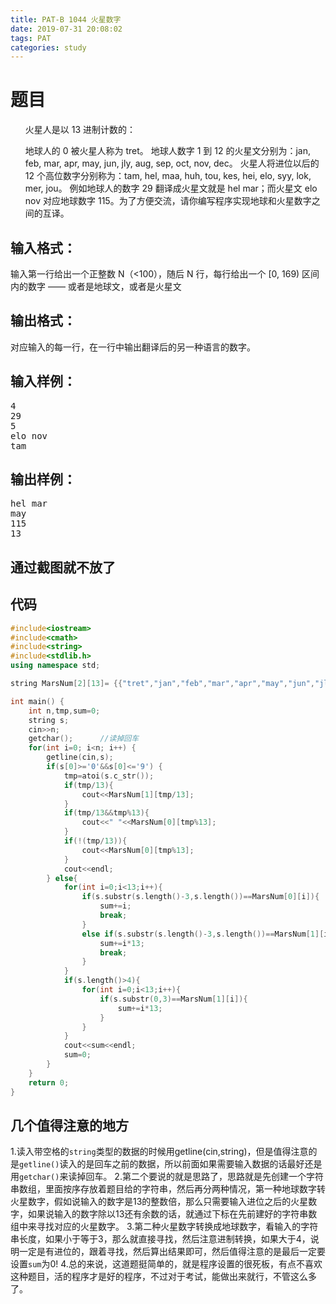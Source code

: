 ```yaml
---
title: PAT-B 1044 火星数字
date: 2019-07-31 20:08:02
tags: PAT
categories: study
---
```

# 题目
<ul>
火星人是以 13 进制计数的：

地球人的 0 被火星人称为 tret。
地球人数字 1 到 12 的火星文分别为：jan, feb, mar, apr, may, jun, jly, aug, sep, oct, nov, dec。
火星人将进位以后的 12 个高位数字分别称为：tam, hel, maa, huh, tou, kes, hei, elo, syy, lok, mer, jou。
例如地球人的数字 29 翻译成火星文就是 hel mar；而火星文 elo nov 对应地球数字 115。为了方便交流，请你编写程序实现地球和火星数字之间的互译。
</ul>

## 输入格式：
输入第一行给出一个正整数 N（<100），随后 N 行，每行给出一个 [0, 169) 区间内的数字 —— 或者是地球文，或者是火星文

## 输出格式：
对应输入的每一行，在一行中输出翻译后的另一种语言的数字。

## 输入样例：
<pre>
4
29
5
elo nov
tam
</pre>

## 输出样例：
<pre>
hel mar
may
115
13
</pre>

## 通过截图就不放了
## 代码
```c++
#include<iostream>
#include<cmath>
#include<string>
#include<stdlib.h>
using namespace std;

string MarsNum[2][13]= {{"tret","jan","feb","mar","apr","may","jun","jly","aug","sep","oct","nov","dec"},{"tret","tam","hel","maa","huh","tou","kes","hei","elo","syy","lok","mer","jou"}};

int main() {
	int n,tmp,sum=0;
	string s;
	cin>>n;
	getchar();		//读掉回车 
	for(int i=0; i<n; i++) {
		getline(cin,s);
		if(s[0]>='0'&&s[0]<='9') {
			tmp=atoi(s.c_str());
			if(tmp/13){
				cout<<MarsNum[1][tmp/13];
			}
			if(tmp/13&&tmp%13){
				cout<<" "<<MarsNum[0][tmp%13];
			}
			if(!(tmp/13)){
				cout<<MarsNum[0][tmp%13];
			}
			cout<<endl;
		} else{
			for(int i=0;i<13;i++){
				if(s.substr(s.length()-3,s.length())==MarsNum[0][i]){
					sum+=i;
					break;
				}
				else if(s.substr(s.length()-3,s.length())==MarsNum[1][i]){
					sum+=i*13;
					break;
				}
			}
			if(s.length()>4){
				for(int i=0;i<13;i++){
					if(s.substr(0,3)==MarsNum[1][i]){
						sum+=i*13; 
					}
				}
			}
			cout<<sum<<endl;
			sum=0; 	
		}
	}
	return 0;
}
```
## 几个值得注意的地方
1.读入带空格的`string`类型的数据的时候用getline(cin,string)，但是值得注意的是`getline()`读入的是回车之前的数据，所以前面如果需要输入数据的话最好还是用`getchar()`来读掉回车。
2.第二个要说的就是思路了，思路就是先创建一个字符串数组，里面按序存放着题目给的字符串，然后再分两种情况，第一种地球数字转火星数字，假如说输入的数字是13的整数倍，那么只需要输入进位之后的火星数字，如果说输入的数字除以13还有余数的话，就通过下标在先前建好的字符串数组中来寻找对应的火星数字。
3.第二种火星数字转换成地球数字，看输入的字符串长度，如果小于等于3，那么就直接寻找，然后注意进制转换，如果大于4，说明一定是有进位的，跟着寻找，然后算出结果即可，然后值得注意的是最后一定要设置`sum`为0!
4.总的来说，这道题挺简单的，就是程序设置的很死板，有点不喜欢这种题目，活的程序才是好的程序，不过对于考试，能做出来就行，不管这么多了。
